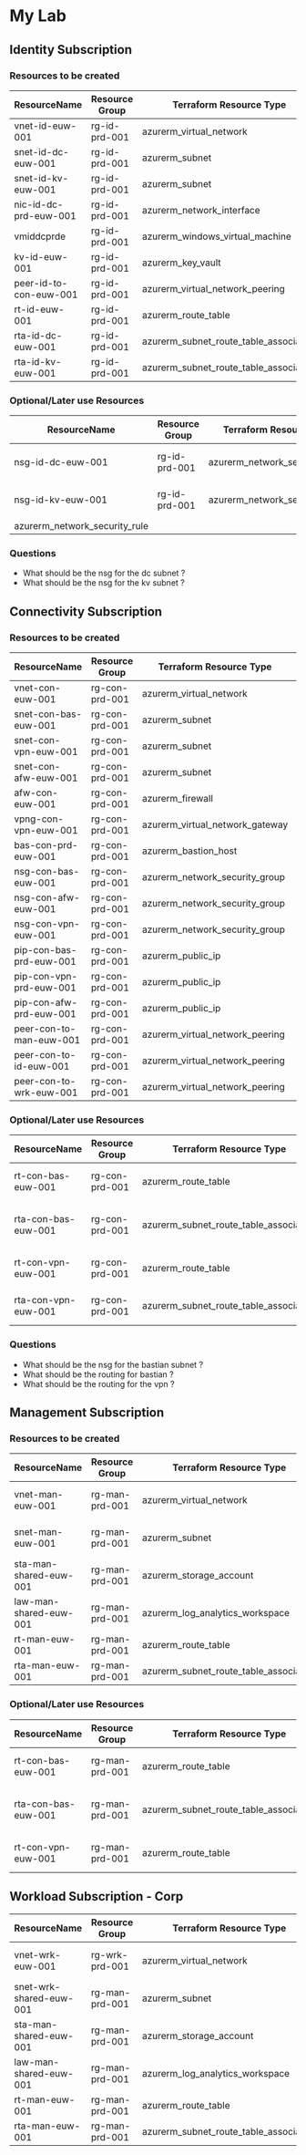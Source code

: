 # My Lab

## Identity Subscription



### Resources to be created

| ResourceName            | Resource Group | Terraform Resource Type                | Location | Purpose                     |
| ----------------------- | -------------- | -------------------------------------- | -------- | --------------------------- |
| vnet-id-euw-001         | rg-id-prd-001  | azurerm_virtual_network                | weu      | identity vnet (10.0.0.0/16) |
| snet-id-dc-euw-001      | rg-id-prd-001  | azurerm_subnet                         | weu      | dc subnet (10.0.1.0/27)     |
| snet-id-kv-euw-001      | rg-id-prd-001  | azurerm_subnet                         | weu      | kv subnet (10.0.1.32/27)    |
| nic-id-dc-prd-euw-001   | rg-id-prd-001  | azurerm_network_interface              | weu      | nic for vm1 (dc)            |
| vmiddcprde              | rg-id-prd-001  | azurerm_windows_virtual_machine        | weu      | dc vm (dc)                  |
| kv-id-euw-001           | rg-id-prd-001  | azurerm_key_vault                      | weu      | keyvault for identity       |
| peer-id-to-con-euw-001  | rg-id-prd-001  | azurerm_virtual_network_peering        | weu      | peering to connectivity     |
| rt-id-euw-001           | rg-id-prd-001  | azurerm_route_table                    | weu      | main routing for identity   |
| rta-id-dc-euw-001       | rg-id-prd-001  | azurerm_subnet_route_table_association | weu      | route assoc for dc          |
| rta-id-kv-euw-001       | rg-id-prd-001  | azurerm_subnet_route_table_association | weu      | route assoc for kv          |

### Optional/Later use Resources
| ResourceName            | Resource Group | Terraform Resource Type                | Location | Purpose                     |
| ----------------------- | -------------- | -------------------------------------- | -------- | --------------------------- |
| nsg-id-dc-euw-001       | rg-id-prd-001  | azurerm_network_security_group         | weu      | nsg for dc subnet           |
| nsg-id-kv-euw-001       | rg-id-prd-001  | azurerm_network_security_group         | weu      | nsg for kv subnet           |
| azurerm_network_security_rule

### Questions
- What should be the nsg for the dc subnet ?
- What should be the nsg for the kv subnet ?

## Connectivity Subscription

### Resources to be created

| ResourceName            | Resource Group | Terraform Resource Type               | Location | Purpose                       |
| ----------------------- | -------------- | --------------------------------------| -------- | ----------------------------- |
| vnet-con-euw-001        | rg-con-prd-001 | azurerm_virtual_network               | weu      | conn vnet (10.1.0.0/16)       |
| snet-con-bas-euw-001    | rg-con-prd-001 | azurerm_subnet                        | weu      | bastian subnet (10.1.0.0/27) |
| snet-con-vpn-euw-001    | rg-con-prd-001 | azurerm_subnet                        | weu      | vpn subnet (10.1.0.32/27)      |
| snet-con-afw-euw-001    | rg-con-prd-001 | azurerm_subnet                        | weu      | afw subnet (10.1.0.64/27)     |
| afw-con-euw-001         | rg-con-prd-001 | azurerm_firewall                      | weu      | azure firewall                |
| vpng-con-vpn-euw-001    | rg-con-prd-001 | azurerm_virtual_network_gateway       | weu      | vpn gateway                   |
| bas-con-prd-euw-001     | rg-con-prd-001 | azurerm_bastion_host                  | weu      | bastion                       |
| nsg-con-bas-euw-001     | rg-con-prd-001 | azurerm_network_security_group        | weu      | nsg for bastian subnet        |
| nsg-con-afw-euw-001     | rg-con-prd-001 | azurerm_network_security_group        | weu      | nsg for firwall subnet        |
| nsg-con-vpn-euw-001     | rg-con-prd-001 | azurerm_network_security_group        | weu      | nsg for vpn subnet            |
| pip-con-bas-prd-euw-001 | rg-con-prd-001 | azurerm_public_ip                     | weu      | public ip for bastian         |
| pip-con-vpn-prd-euw-001 | rg-con-prd-001 | azurerm_public_ip                     | weu      | public ip for vpn             |
| pip-con-afw-prd-euw-001 | rg-con-prd-001 | azurerm_public_ip                     | weu      | public ip for afw             |
| peer-con-to-man-euw-001 | rg-con-prd-001 | azurerm_virtual_network_peering       | weu      | peering to management         |
| peer-con-to-id-euw-001  | rg-con-prd-001 | azurerm_virtual_network_peering       | weu      | peering to identity           |
| peer-con-to-wrk-euw-001 | rg-con-prd-001 | azurerm_virtual_network_peering       | weu      | peering to workoload          |


### Optional/Later use Resources

| ResourceName            | Resource Group | Terraform Resource Type                           | Location | Purpose                        |
| ----------------------- | -------------- | ------------------------------------------------- | -------- | ------------------------------ |
| rt-con-bas-euw-001      | rg-con-prd-001  | azurerm_route_table                               | weu      | routing for bastian           |
| rta-con-bas-euw-001     | rg-con-prd-001  | azurerm_subnet_route_table_association            | weu      | route assoc for bastian       |
| rt-con-vpn-euw-001      | rg-con-prd-001  | azurerm_route_table                               | weu      | main routing fo vpn           |
| rta-con-vpn-euw-001     | rg-con-prd-001  | azurerm_subnet_route_table_association            | weu      | route assoc for vpn           |


### Questions
- What should be the nsg for the bastian subnet ?
- What should be the routing for bastian ? 
- What should be the routing for the vpn ? 

## Management Subscription
### Resources to be created

| ResourceName              | Resource Group  | Terraform Resource Type                           | Location | Purpose                          |
| ------------------------- | --------------- | ------------------------------------------------- | -------- | -------------------------------- |
| vnet-man-euw-001          | rg-man-prd-001  | azurerm_virtual_network                           | weu      | management vnet (10.2.0.0/16)    |
| snet-man-euw-001          | rg-man-prd-001  | azurerm_subnet                                    | weu      | management subnet (10.2.1.0/27)  |
| sta-man-shared-euw-001    | rg-man-prd-001  | azurerm_storage_account                           | weu      | storage account                  |
| law-man-shared-euw-001    | rg-man-prd-001  | azurerm_log_analytics_workspace                   | weu      | log analytics workspace          |
| rt-man-euw-001            | rg-man-prd-001  | azurerm_route_table                               | weu      | main routing for identity        |
| rta-man-euw-001           | rg-man-prd-001  | azurerm_subnet_route_table_association            | weu      | route assoc for dc               |

### Optional/Later use Resources

| ResourceName            | Resource Group  | Terraform Resource Type                           | Location | Purpose                        |
| ----------------------- | --------------- | ------------------------------------------------- | -------- | ------------------------------ |
| rt-con-bas-euw-001      | rg-man-prd-001  | azurerm_route_table                               | weu      | routing for bastian            |
| rta-con-bas-euw-001     | rg-man-prd-001  | azurerm_subnet_route_table_association            | weu      | route assoc for bastian        |
| rt-con-vpn-euw-001      | rg-man-prd-001  | azurerm_route_table                               | weu      | main routing fo vpn            |

## Workload Subscription - Corp

| ResourceName              | Resource Group  | Terraform Resource Type                           | Location | Purpose                          |
| ------------------------- | --------------- | ------------------------------------------------- | -------- | -------------------------------- |
| vnet-wrk-euw-001          | rg-wrk-prd-001  | azurerm_virtual_network                           | weu      | management vnet (10.3.0.0/16)    |
| snet-wrk-shared-euw-001          | rg-man-prd-001  | azurerm_subnet                                    | weu      | management subnet (10.3.1.0/27)  |
| sta-man-shared-euw-001    | rg-man-prd-001  | azurerm_storage_account                           | weu      | storage account                  |
| law-man-shared-euw-001    | rg-man-prd-001  | azurerm_log_analytics_workspace                   | weu      | log analytics workspace          |
| rt-man-euw-001            | rg-man-prd-001  | azurerm_route_table                               | weu      | main routing for identity        |
| rta-man-euw-001           | rg-man-prd-001  | azurerm_subnet_route_table_association            | weu      | route assoc for dc               |